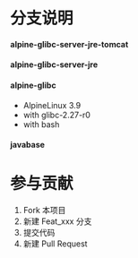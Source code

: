 # 分支说明
#### alpine-glibc-server-jre-tomcat
#### alpine-glibc-server-jre
#### alpine-glibc
* AlpineLinux 3.9 
* with glibc-2.27-r0
* with bash

#### javabase


# 参与贡献

1. Fork 本项目
2. 新建 Feat_xxx 分支
3. 提交代码
4. 新建 Pull Request